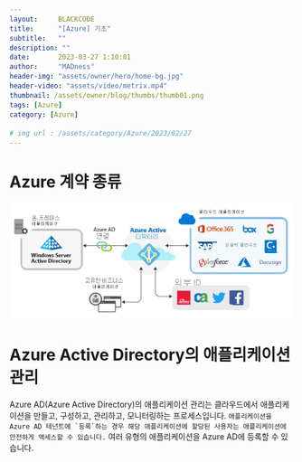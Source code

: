 ```yaml
---
layout:     BLACKCODE
title:      "[Azure] 기초"
subtitle:   ""
description: ""
date:       2023-03-27 1:10:01
author:     "MADness"
header-img: "assets/owner/hero/home-bg.jpg"
header-video: "assets/video/metrix.mp4"
thumbnail: /assets/owner/blog/thumbs/thumb01.png
tags: [Azure]
category: [Azure]

# img url : /assets/category/Azure/2023/02/27
---
```


# Azure 계약 종류
![img](/assets/category/Azure/2023/07/11-01.png)

# Azure Active Directory의 애플리케이션 관리
Azure AD(Azure Active Directory)의 애플리케이션 관리는 클라우드에서 애플리케이션을 만들고, 구성하고, 관리하고, 모니터링하는 프로세스입니다. ``애플리케이션을 Azure AD 테넌트에 `등록`하는 경우 해당 애플리케이션에 할당된 사용자는 애플리케이션에 안전하게 액세스할 수 있습니다.`` 여러 유형의 애플리케이션을 Azure AD에 등록할 수 있습니다.